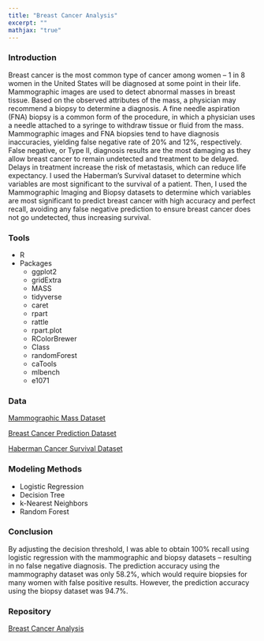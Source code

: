 ```yaml
---
title: "Breast Cancer Analysis"
excerpt: ""
mathjax: "true"
---
```


### Introduction
Breast cancer is the most common type of cancer among women – 1 in 8 women in the United States will be diagnosed at some point in their life. Mammographic images are used to detect abnormal masses in breast tissue. Based on the observed attributes of the mass, a physician may recommend a biopsy to determine a diagnosis. A fine needle aspiration (FNA) biopsy is a common form of the procedure, in which a physician uses a needle attached to a syringe to withdraw tissue or fluid from the mass. Mammographic images and FNA biopsies tend to have diagnosis inaccuracies, yielding false negative rate of 20% and 12%, respectively. False negative, or Type II, diagnosis results are the most damaging as they allow breast cancer to remain undetected and treatment to be delayed. Delays in treatment increase the risk of metastasis, which can reduce life expectancy. I used the Haberman’s Survival dataset to determine which variables are most significant to the survival of a patient. Then, I used the Mammographic Imaging and Biopsy datasets to determine which variables are most significant to predict breast cancer with high accuracy and perfect recall, avoiding any false negative prediction to ensure breast cancer does not go undetected, thus increasing survival.


### Tools
* R
* Packages
  * ggplot2
  * gridExtra
  * MASS
  * tidyverse
  * caret
  * rpart
  * rattle
  * rpart.plot
  * RColorBrewer
  * Class
  * randomForest
  * caTools
  * mlbench
  * e1071

### Data
[Mammographic Mass Dataset](www.kaggle.com/overratedgman/mammographic-mass-data-set)

[Breast Cancer Prediction Dataset](https://www.kaggle.com/merishnasuwal/breast-cancer-prediction-dataset)

[Haberman Cancer Survival Dataset](www.kaggle.com/krpiku/haberman.csv?select=haberman.csv)

### Modeling Methods
* Logistic Regression
* Decision Tree
* k-Nearest Neighbors
* Random Forest

### Conclusion
By adjusting the decision threshold, I was able to obtain 100% recall using logistic regression with the mammographic and biopsy datasets – resulting in no false negative diagnosis. The prediction accuracy using the mammography dataset was only 58.2%, which would require biopsies for many women with false positive results. However, the prediction accuracy using the biopsy dataset was 94.7%. 

### Repository
[Breast Cancer Analysis](https://github.com/afemal/Breast_Cancer_Analysis)
